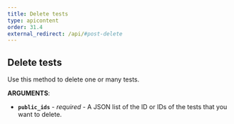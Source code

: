 ```yaml
---
title: Delete tests
type: apicontent
order: 31.4
external_redirect: /api/#post-delete
---
```


## Delete tests

Use this method to delete one or many tests.

**ARGUMENTS**:

*   **`public_ids`** - _required_ - A JSON list of the ID or IDs of the tests that you want to delete.
